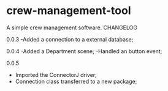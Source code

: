 # crew-management-tool
A simple crew management software.
CHANGELOG

0.0.3
  -Added a connection to a external database;

0.0.4
  -Added a Department scene;
  -Handled an button event;

0.0.5
  - Imported the ConnectorJ driver;
  - Connection class transferred to a new package;
